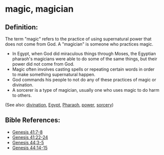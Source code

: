 # magic, magician #

## Definition: ##

The term "magic" refers to the practice of using supernatural power that does not come from God. A "magician" is someone who practices magic.

* In Egypt, when God did miraculous things through Moses, the Egyptian pharaoh's magicians were able to do some of the same things, but their power did not come from God.
* Magic often involves casting spells or repeating certain words in order to make something supernatural happen.
* God commands his people to not do any of these practices of magic or divination.
* A sorcerer is a type of magician, usually one who uses magic to do harm to others.

(See also: [divination](../other/divination.md), [Egypt](../other/egypt.md), [Pharaoh](../other/pharaoh.md), [power](../kt/power.md), [sorcery](../other/sorcery.md))

## Bible References: ##

* [Genesis 41:7-8](en/tn/gen/help/41/07)
* [Genesis 41:22-24](en/tn/gen/help/41/22)
* [Genesis 44:3-5](en/tn/gen/help/44/03)
* [Genesis 44:14-15](en/tn/gen/help/44/14)